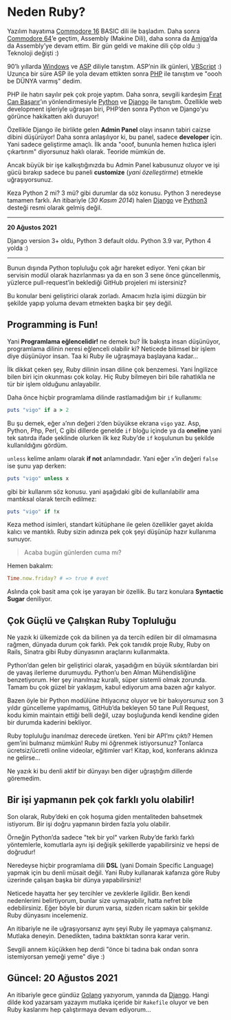 # Neden Ruby?

Yazılım hayatıma [Commodore 16](http://en.wikipedia.org/wiki/Commodore_16)
BASIC dili ile başladım. Daha sonra 
[Commodore 64](http://en.wikipedia.org/wiki/Commodore_64)’e geçtim, Assembly (Makine
Dili), daha sonra da [Amiga](http://en.wikipedia.org/wiki/Amiga)’da da
Assembly’ye devam ettim. Bir gün geldi ve makine dili çöp oldu :) Teknoloji
değişti :)

90’lı yıllarda [Windows](http://en.wikipedia.org/wiki/Microsoft_Windows) ve
[ASP](http://en.wikipedia.org/wiki/Active_Server_Pages) diliyle tanıştım.
ASP’nin ilk günleri, [VBScript](http://en.wikipedia.org/wiki/VBScript) :)
Uzunca bir süre ASP ile yola devam ettikten sonra
[PHP](http://en.wikipedia.org/wiki/PHP) ile tanıştım ve "oooh be DÜNYA varmış"
dedim.

PHP ile hatırı sayılır pek çok proje yaptım. Daha sonra, sevgili kardeşim
[Fırat Can Başarır](https://twitter.com/firat)’ın yönlendirmesiyle
[Python](http://en.wikipedia.org/wiki/Python_\(programming_language\)) ve
[Django](http://en.wikipedia.org/wiki/Django_\(web_framework\)) ile tanıştım.
Özellikle web development işleriyle uğraşan biri, PHP’den sonra Python ve
Django’yu görünce hakikatten aklı duruyor!

Özellikle Django ile birlikte gelen **Admin Panel** olayı insanın tabiri
caizse dibini düşürüyor! Daha sonra anlaşılıyor ki, bu panel, sadece
**developer** için. Yani sadece geliştirme amaçlı. İlk anda "ooof, bununla
hemen hızlıca işleri çıkartırım" diyorsunuz haklı olarak. Teoride mümkün de.

Ancak büyük bir işe kalkıştığınızda bu Admin Panel kabusunuz oluyor ve işi
gücü bırakıp sadece bu paneli **customize** (*yani özelleştirme*) etmekle
uğraşıyorsunuz.

Keza Python 2 mi? 3 mü? gibi durumlar da söz konusu. Python 3 neredeyse
tamamen farklı. An itibariyle (*30 Kasım 2014*) halen
[Django](https://docs.djangoproject.com/en/1.7/topics/python3/) ve
[Python3](https://docs.python.org/3/) desteği resmi olarak gelmiş değil.

---

**20 Ağustos 2021**

Django version 3+ oldu, Python 3 default oldu. Python 3.9 var, Python 4 yolda :)

---

Bunun dışında Python topluluğu çok ağır hareket ediyor. Yeni çıkan bir
servisin modül olarak hazırlanması ya da en son 3 sene önce güncellenmiş,
yüzlerce pull-request’in beklediği GitHub projeleri mi istersiniz?

Bu konular beni geliştirici olarak zorladı. Amacım hızla işimi düzgün bir
şekilde yapıp yoluma devam etmekten başka bir şey değil.

## Programming is Fun!

Yani **Programlama eğlencelidir!** ne demek bu? İlk bakışta insan düşünüyor,
programlama dilinin neresi eğlenceli olabilir ki? Neticede bilimsel bir işlem
diye düşünüyor insan. Taa ki Ruby ile uğraşmaya başlayana kadar...

İlk dikkat çeken şey, Ruby dilinin insan diline çok benzemesi. Yani İngilizce
bilen biri için okunması çok kolay. Hiç Ruby bilmeyen biri bile rahatlıkla ne
tür bir işlem olduğunu anlayabilir.

Daha önce hiçbir programlama dilinde rastlamadığım bir `if` kullanımı:

```ruby
puts "vigo" if a > 2
```

Bu şu demek, eğer `a`’nın değeri `2`’den büyükse ekrana `vigo` yaz. Asp,
Python, Php, Perl, C gibi dillerde genelde `if` bloğu içinde ya da **oneline**
yani tek satırda ifade şeklinde olurken ilk kez Ruby’de `if` koşulunun bu
şekilde kullanıldığını gördüm.

`unless` kelime anlamı olarak **if not** anlamındadır. Yani eğer `x`’in değeri
`false` ise şunu yap derken:

```ruby
puts "vigo" unless x
```

gibi bir kullanım söz konusu. yani aşağıdaki gibi de kullanılabilir ama
mantıksal olarak tercih edilmez:

```ruby
puts "vigo" if !x
```

Keza method isimleri, standart kütüphane ile gelen özellikler gayet akılda
kalıcı ve mantıklı. Ruby sizin adınıza pek çok şeyi düşünüp hazır kullanıma
sunuyor.

> Acaba bugün günlerden cuma mı?

Hemen bakalım:

```ruby
Time.now.friday? # => true # evet
```

Aslında çok basit ama çok işe yarayan bir özellik. Bu tarz konulara
**Syntactic Sugar** deniliyor.

## Çok Güçlü ve Çalışkan Ruby Topluluğu

Ne yazık ki ülkemizde çok da bilinen ya da tercih edilen bir dil olmamasına
rağmen, dünyada durum çok farklı. Pek çok tanıdık proje Ruby, Ruby on Rails,
Sinatra gibi Ruby dünyasının araçlarını kullanmakta.

Python’dan gelen bir geliştirici olarak, yaşadığım en büyük sıkıntılardan biri
de yavaş ilerleme durumuydu. Python’u ben Alman Mühendisliğine benzetiyorum.
Her şey inanılmaz kurallı, süper sistemli olmak zorunda. Tamam bu çok güzel
bir yaklaşım, kabul ediyorum ama bazen ağır kalıyor.

Bazen öyle bir Python modülüne ihtiyacınız oluyor ve bir bakıyorsunuz son 3
yıldır güncelleme yapılmamış, GitHub’da bekleyen 50 tane Pull Request, kodu
kimin maintain ettiği belli değil, uzay boşluğunda kendi kendine giden bir
durumda kaderini bekliyor.

Ruby topluluğu inanılmaz derecede üretken. Yeni bir API’mı çıktı? Hemen
gem’ini bulmanız mümkün! Ruby mi öğrenmek istiyorsunuz? Tonlarca
ücretsiz/ücretli online videolar, eğitimler var! Kitap, kod, konferans
aklınıza ne gelirse...

Ne yazık ki bu denli aktif bir dünyayı ben diğer uğraştığım dillerde göremedim.

## Bir işi yapmanın pek çok farklı yolu olabilir!

Son olarak, Ruby’deki en çok hoşuma giden mentaliteden bahsetmek istiyorum.
Bir işi doğru yapmanın birden fazla yolu olabilir.

Örneğin Python’da sadece "tek bir yol" varken Ruby’de farklı farklı
yöntemlerle, komutlarla aynı işi değişik şekillerde yapabilirsiniz ve hepsi de
doğrudur!

Neredeyse hiçbir programlama dili **DSL** (yani Domain Specific Language)
yapmak için bu denli müsait değil. Yani Ruby kullanarak kafanıza göre Ruby
üzerinde çalışan başka bir dünya yapabilirsiniz!

Neticede hayatta her şey tercihler ve zevklerle ilgilidir. Ben kendi
nedenlerimi belirtiyorum, bunlar size uymayabilir, hatta nefret bile
edebilirsiniz. Eğer böyle bir durum varsa, sizden ricam sakin bir şekilde Ruby
dünyasını incelemeniz.

An itibariyle ne ile uğraşıyorsanız aynı şeyi Ruby ile yapmaya çalışmanız.
Mutlaka deneyin. Denedikten, tadına baktıktan sonra karar verin.

Sevgili annem küçükken hep derdi "önce bi tadına bak ondan sonra istemiyorsan
yemeği yeme" diye :)


## Güncel: 20 Ağustos 2021

An itibariyle gece gündüz [Golang](https://golang.org/) yazıyorum, yanında da
[Django](https://www.djangoproject.com/). Hangi dilde kod yazarsam yazayım
mutlaka içeride bir `Rakefile` oluyor ve ben Ruby kaslarımı hep çalıştırmaya
devam ediyorum...
